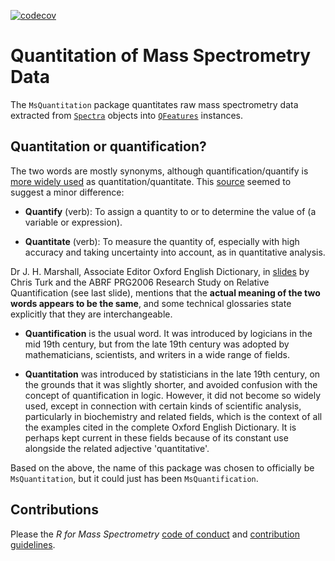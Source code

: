[![codecov](https://codecov.io/gh/rformassspectrometry/MsQuantitation/branch/main/graph/badge.svg?token=R12NIC9611)](https://codecov.io/gh/rformassspectrometry/MsQuantitation)

# Quantitation of Mass Spectrometry Data

The `MsQuantitation` package quantitates raw mass spectrometry data
extracted from
[`Spectra`](https://rformassspectrometry.github.io/Spectra/) objects
into [`QFeatures`](https://rformassspectrometry.github.io/QFeatures/)
instances.

## Quantitation or quantification?

The two words are mostly synonyms, although quantification/quantify is
[more widely
used](https://english.stackexchange.com/questions/114448/is-quantitate-a-synonym-for-quantify-or-just-a-misnomer)
as quantitation/quantitate. This
[source](https://www.askdifference.com/quantify-vs-quantitate/) seemed
to suggest a minor difference:

- **Quantify** (verb): To assign a quantity to or to determine the
  value of (a variable or expression).
  
- **Quantitate** (verb): To measure the quantity of, especially with
  high accuracy and taking uncertainty into account, as in
  quantitative analysis.
  
Dr J. H. Marshall, Associate Editor Oxford English Dictionary, in
[slides](https://abrf.org/sites/default/files/temp/RGs/PRG/abrf_presentation_2006.pdf)
by Chris Turk and the ABRF PRG2006 Research Study on Relative
Quantification (see last slide), mentions that the **actual meaning of
the two words appears to be the same**, and some technical glossaries
state explicitly that they are interchangeable.

- **Quantification** is the usual word. It was introduced by logicians
  in the mid 19th century, but from the late 19th century was adopted
  by mathematicians, scientists, and writers in a wide range of
  fields.

- **Quantitation** was introduced by statisticians in the late 19th
  century, on the grounds that it was slightly shorter, and avoided
  confusion with the concept of quantification in logic. However, it
  did not become so widely used, except in connection with certain
  kinds of scientific analysis, particularly in biochemistry and
  related fields, which is the context of all the examples cited in
  the complete Oxford English Dictionary. It is perhaps kept current in
  these fields because of its constant use alongside the related
  adjective 'quantitative'.

Based on the above, the name of this package was chosen to officially
be `MsQuantitation`, but it could just has been `MsQuantification`.

## Contributions

Please the *R for Mass Spectrometry* [code of conduct](https://rformassspectrometry.github.io/RforMassSpectrometry/articles/RforMassSpectrometry.html#code-of-conduct) and [contribution guidelines](https://rformassspectrometry.github.io/RforMassSpectrometry/articles/RforMassSpectrometry.html#contributions).

